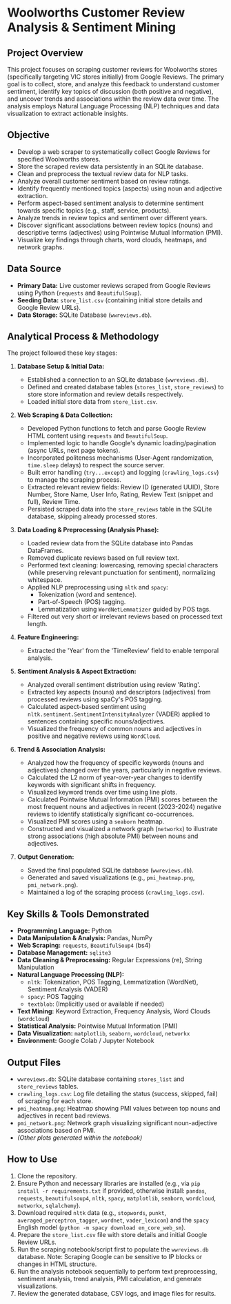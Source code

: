 # Woolworths Customer Review Analysis & Sentiment Mining

## Project Overview

This project focuses on scraping customer reviews for Woolworths stores (specifically targeting VIC stores initially) from Google Reviews. The primary goal is to collect, store, and analyze this feedback to understand customer sentiment, identify key topics of discussion (both positive and negative), and uncover trends and associations within the review data over time. The analysis employs Natural Language Processing (NLP) techniques and data visualization to extract actionable insights.

## Objective

*   Develop a web scraper to systematically collect Google Reviews for specified Woolworths stores.
*   Store the scraped review data persistently in an SQLite database.
*   Clean and preprocess the textual review data for NLP tasks.
*   Analyze overall customer sentiment based on review ratings.
*   Identify frequently mentioned topics (aspects) using noun and adjective extraction.
*   Perform aspect-based sentiment analysis to determine sentiment towards specific topics (e.g., staff, service, products).
*   Analyze trends in review topics and sentiment over different years.
*   Discover significant associations between review topics (nouns) and descriptive terms (adjectives) using Pointwise Mutual Information (PMI).
*   Visualize key findings through charts, word clouds, heatmaps, and network graphs.

## Data Source

*   **Primary Data:** Live customer reviews scraped from Google Reviews using Python (`requests` and `BeautifulSoup`).
*   **Seeding Data:** `store_list.csv` (containing initial store details and Google Review URLs).
*   **Data Storage:** SQLite Database (`wwreviews.db`).

## Analytical Process & Methodology

The project followed these key stages:

1.  **Database Setup & Initial Data:**
    *   Established a connection to an SQLite database (`wwreviews.db`).
    *   Defined and created database tables (`stores_list`, `store_reviews`) to store store information and review details respectively.
    *   Loaded initial store data from `store_list.csv`.

2.  **Web Scraping & Data Collection:**
    *   Developed Python functions to fetch and parse Google Review HTML content using `requests` and `BeautifulSoup`.
    *   Implemented logic to handle Google's dynamic loading/pagination (async URLs, next page tokens).
    *   Incorporated politeness mechanisms (User-Agent randomization, `time.sleep` delays) to respect the source server.
    *   Built error handling (`try...except`) and logging (`crawling_logs.csv`) to manage the scraping process.
    *   Extracted relevant review fields: Review ID (generated UUID), Store Number, Store Name, User Info, Rating, Review Text (snippet and full), Review Time.
    *   Persisted scraped data into the `store_reviews` table in the SQLite database, skipping already processed stores.

3.  **Data Loading & Preprocessing (Analysis Phase):**
    *   Loaded review data from the SQLite database into Pandas DataFrames.
    *   Removed duplicate reviews based on full review text.
    *   Performed text cleaning: lowercasing, removing special characters (while preserving relevant punctuation for sentiment), normalizing whitespace.
    *   Applied NLP preprocessing using `nltk` and `spacy`:
        *   Tokenization (word and sentence).
        *   Part-of-Speech (POS) tagging.
        *   Lemmatization using `WordNetLemmatizer` guided by POS tags.
    *   Filtered out very short or irrelevant reviews based on processed text length.

4.  **Feature Engineering:**
    *   Extracted the 'Year' from the 'TimeReview' field to enable temporal analysis.

5.  **Sentiment Analysis & Aspect Extraction:**
    *   Analyzed overall sentiment distribution using review 'Rating'.
    *   Extracted key aspects (nouns) and descriptors (adjectives) from processed reviews using spaCy's POS tagging.
    *   Calculated aspect-based sentiment using `nltk.sentiment.SentimentIntensityAnalyzer` (VADER) applied to sentences containing specific nouns/adjectives.
    *   Visualized the frequency of common nouns and adjectives in positive and negative reviews using `WordCloud`.

6.  **Trend & Association Analysis:**
    *   Analyzed how the frequency of specific keywords (nouns and adjectives) changed over the years, particularly in negative reviews.
    *   Calculated the L2 norm of year-over-year changes to identify keywords with significant shifts in frequency.
    *   Visualized keyword trends over time using line plots.
    *   Calculated Pointwise Mutual Information (PMI) scores between the most frequent nouns and adjectives in recent (2023-2024) negative reviews to identify statistically significant co-occurrences.
    *   Visualized PMI scores using a `seaborn` heatmap.
    *   Constructed and visualized a network graph (`networkx`) to illustrate strong associations (high absolute PMI) between nouns and adjectives.

7.  **Output Generation:**
    *   Saved the final populated SQLite database (`wwreviews.db`).
    *   Generated and saved visualizations (e.g., `pmi_heatmap.png`, `pmi_network.png`).
    *   Maintained a log of the scraping process (`crawling_logs.csv`).

## Key Skills & Tools Demonstrated

*   **Programming Language:** Python
*   **Data Manipulation & Analysis:** Pandas, NumPy
*   **Web Scraping:** `requests`, `BeautifulSoup4` (bs4)
*   **Database Management:** `sqlite3`
*   **Data Cleaning & Preprocessing:** Regular Expressions (re), String Manipulation
*   **Natural Language Processing (NLP):**
    *   `nltk`: Tokenization, POS Tagging, Lemmatization (WordNet), Sentiment Analysis (VADER)
    *   `spacy`: POS Tagging
    *   `textblob`: (Implicitly used or available if needed)
*   **Text Mining:** Keyword Extraction, Frequency Analysis, Word Clouds (`wordcloud`)
*   **Statistical Analysis:** Pointwise Mutual Information (PMI)
*   **Data Visualization:** `matplotlib`, `seaborn`, `wordcloud`, `networkx`
*   **Environment:** Google Colab / Jupyter Notebook

## Output Files

*   `wwreviews.db`: SQLite database containing `stores_list` and `store_reviews` tables.
*   `crawling_logs.csv`: Log file detailing the status (success, skipped, fail) of scraping for each store.
*   `pmi_heatmap.png`: Heatmap showing PMI values between top nouns and adjectives in recent bad reviews.
*   `pmi_network.png`: Network graph visualizing significant noun-adjective associations based on PMI.
*   *(Other plots generated within the notebook)*

## How to Use

1.  Clone the repository.
2.  Ensure Python and necessary libraries are installed (e.g., via `pip install -r requirements.txt` if provided, otherwise install: `pandas`, `requests`, `beautifulsoup4`, `nltk`, `spacy`, `matplotlib`, `seaborn`, `wordcloud`, `networkx`, `sqlalchemy`).
3.  Download required `nltk` data (e.g., `stopwords`, `punkt`, `averaged_perceptron_tagger`, `wordnet`, `vader_lexicon`) and the `spacy` English model (`python -m spacy download en_core_web_sm`).
4.  Prepare the `store_list.csv` file with store details and initial Google Review URLs.
5.  Run the scraping notebook/script first to populate the `wwreviews.db` database. Note: Scraping Google can be sensitive to IP blocks or changes in HTML structure.
6.  Run the analysis notebook sequentially to perform text preprocessing, sentiment analysis, trend analysis, PMI calculation, and generate visualizations.
7.  Review the generated database, CSV logs, and image files for results.
